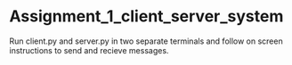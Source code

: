 # Assignment_1_client_server_system
Run client.py and server.py in two separate terminals and follow on screen instructions to send and recieve messages.